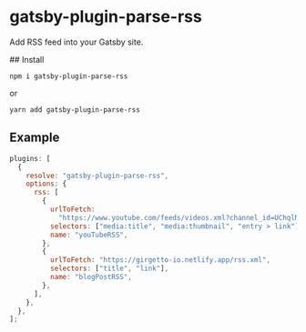 # gatsby-plugin-parse-rss

Add RSS feed into your Gatsby site.

## Install

```
npm i gatsby-plugin-parse-rss
```
or
```
yarn add gatsby-plugin-parse-rss
```
## Example

```js
plugins: [
  {
    resolve: "gatsby-plugin-parse-rss",
    options: {
      rss: [
        {
          urlToFetch:
            "https://www.youtube.com/feeds/videos.xml?channel_id=UChqlNb3LpXclrYsIXzD2q_w",
          selectors: ["media:title", "media:thumbnail", "entry > link"],
          name: "youTubeRSS",
        },
        {
          urlToFetch: "https://girgetto-io.netlify.app/rss.xml",
          selectors: ["title", "link"],
          name: "blogPostRSS",
        },
      ],
    },
  },
];
```

